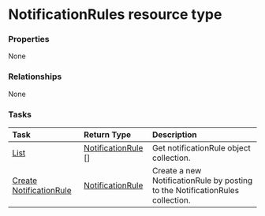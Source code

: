 # NotificationRules resource type



### Properties
None

### Relationships
None


### Tasks

| Task		   | Return Type	|Description|
|:---------------|:--------|:----------|
|[List](../api/notificationrule_list.md) | [NotificationRule](notificationrule.md) [] |Get notificationRule object collection. |
|[Create NotificationRule](../api/notificationrule_post_notificationrules.md) |[NotificationRule](notificationrule.md)| Create a new NotificationRule by posting to the NotificationRules collection.|

<!-- uuid: fbc3fe4d-6302-43f8-b045-fdbba34b257c
2015-10-16 21:10:56 UTC -->
<!-- {
  "type": "#page.annotation",
  "description": "NotificationRules resource",
  "keywords": "",
  "section": "documentation",
  "tocPath": ""
}-->